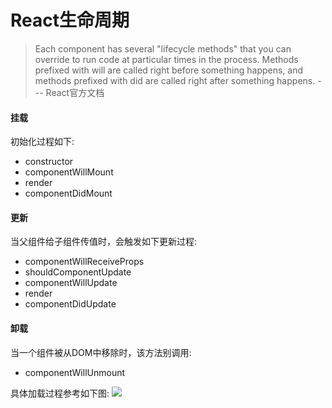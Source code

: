 # React生命周期
> Each component has several "lifecycle methods" that you can override to run code at particular times in the process. Methods prefixed with will are called right before something happens, and methods prefixed with did are called right after something happens.   --- React官方文档

#### 挂载
初始化过程如下:
* constructor
* componentWillMount
* render
* componentDidMount
#### 更新
当父组件给子组件传值时，会触发如下更新过程:
* componentWillReceiveProps
* shouldComponentUpdate
* componentWillUpdate
* render
* componentDidUpdate
#### 卸载
当一个组件被从DOM中移除时，该方法别调用:
* componentWillUnmount

具体加载过程参考如下图:
![](http://otuabc0ck.bkt.clouddn.com/learning-reactjs/image/png/cycle-life.png)